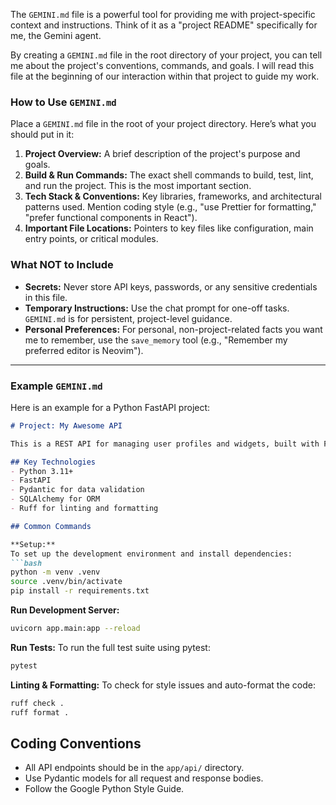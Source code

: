 The `GEMINI.md` file is a powerful tool for providing me with project-specific context and instructions. Think of it as a "project README" specifically for me, the Gemini agent.

By creating a `GEMINI.md` file in the root directory of your project, you can tell me about the project's conventions, commands, and goals. I will read this file at the beginning of our interaction within that project to guide my work.

### How to Use `GEMINI.md`

Place a `GEMINI.md` file in the root of your project directory. Here’s what you should put in it:

1.  **Project Overview:** A brief description of the project's purpose and goals.
2.  **Build & Run Commands:** The exact shell commands to build, test, lint, and run the project. This is the most important section.
3.  **Tech Stack & Conventions:** Key libraries, frameworks, and architectural patterns used. Mention coding style (e.g., "use Prettier for formatting," "prefer functional components in React").
4.  **Important File Locations:** Pointers to key files like configuration, main entry points, or critical modules.

### What NOT to Include

*   **Secrets:** Never store API keys, passwords, or any sensitive credentials in this file.
*   **Temporary Instructions:** Use the chat prompt for one-off tasks. `GEMINI.md` is for persistent, project-level guidance.
*   **Personal Preferences:** For personal, non-project-related facts you want me to remember, use the `save_memory` tool (e.g., "Remember my preferred editor is Neovim").

---

### Example `GEMINI.md`

Here is an example for a Python FastAPI project:

```markdown
# Project: My Awesome API

This is a REST API for managing user profiles and widgets, built with FastAPI and PostgreSQL.

## Key Technologies
- Python 3.11+
- FastAPI
- Pydantic for data validation
- SQLAlchemy for ORM
- Ruff for linting and formatting

## Common Commands

**Setup:**
To set up the development environment and install dependencies:
```bash
python -m venv .venv
source .venv/bin/activate
pip install -r requirements.txt
```

**Run Development Server:**
```bash
uvicorn app.main:app --reload
```

**Run Tests:**
To run the full test suite using pytest:
```bash
pytest
```

**Linting & Formatting:**
To check for style issues and auto-format the code:
```bash
ruff check .
ruff format .
```

## Coding Conventions
- All API endpoints should be in the `app/api/` directory.
- Use Pydantic models for all request and response bodies.
- Follow the Google Python Style Guide.
```

